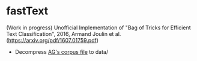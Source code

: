 # fastText
(Work in progress) Unofficial Implementation of "Bag of Tricks for Efficient Text Classification", 2016, Armand Joulin et al. (https://arxiv.org/pdf/1607.01759.pdf)

* Decompress [AG's corpus file](http://www.di.unipi.it/~gulli/newsspace200.xml.bz) to data/